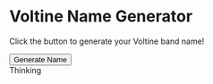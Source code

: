 
  <h1>Voltine Name Generator</h1>
  <p>Click the button to generate your Voltine band name!</p>
  <button onclick="generateVoltineName()">Generate Name</button>

  <div id="thinking">
    Thinking<span class="dots"></span><span class="dots"></span><span class="dots"></span>
  </div>

  <div id="result"></div>

  <script>
    function generateVoltineName() {
      const electricalTerms = [
        "Amp", "Watt", "Ohm", "Volt", "Current", "Static", 
        "Surge", "Circuit", "Charge", "Spark", "Fuse", 
        "Resistor", "Conductor", "Capacitor", "Inductor", "Electric", 
        "Magnet", "Power", "Lightning", "Edison", "Tesla"
      ];

      const adjectives = [
        "Shocking", "Electrifying", "Charged", "Static", "High Voltage",
        "Wired", "Bright", "Buzzing", "Magnetic", "Overloaded", 
        "Supercharged", "Hot", "Flashing", "Live", "Sizzling"
      ];

      const nouns = [
        "Storm", "Revolution", "Pulse", "Jolt", "Wave", 
        "Flash", "Arc", "Breaker", "Generator", "Grid", 
        "Sparkle", "Radiance", "Glare", "Beacon", "Bolt"
      ];

      function getRandomElement(array) {
        return array[Math.floor(Math.random() * array.length)];
      }

      const thinkingDiv = document.getElementById("thinking");
      const resultDiv = document.getElementById("result");

      // Show thinking animation
      thinkingDiv.style.display = "block";
      resultDiv.innerText = "";

      // Simulate delay
      setTimeout(() => {
        const part1 = getRandomElement(adjectives);
        const part2 = getRandomElement(electricalTerms);
        const part3 = getRandomElement(nouns);

        const voltineName = `${part1} ${part2} ${part3}`;

        // Hide thinking animation and display result
        thinkingDiv.style.display = "none";
        resultDiv.innerText = `Your Voltine name is: ${voltineName}`;
      }, 3000); // 3-second delay
    }
  </script>
